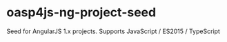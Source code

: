 # oasp4js-ng-project-seed
Seed for AngularJS 1.x projects. Supports JavaScript / ES2015 / TypeScript
